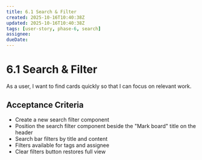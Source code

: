 ```yaml
---
title: 6.1 Search & Filter
created: 2025-10-16T10:40:38Z
updated: 2025-10-16T10:40:38Z
tags: [user-story, phase-6, search]
assignee:
dueDate:
---
```


# 6.1 Search & Filter

As a user, I want to find cards quickly so that I can focus on relevant work.

## Acceptance Criteria

- Create a new search filter component
- Position the search filter component beside the "Mark board" title on the header
- Search bar filters by title and content
- Filters available for tags and assignee
- Clear filters button restores full view

